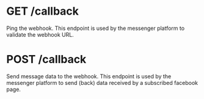 # GET /callback
Ping the webhook. This endpoint is used by the messenger
platform to validate the webhook URL.

# POST /callback
Send message data to the webhook. This endpoint is used by
the messenger platform to send (back) data received by a
subscribed facebook page.
